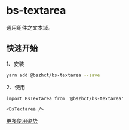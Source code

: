 # bs-textarea

通用组件之文本域。


## 快速开始

1、安装

```bash
yarn add @bszhct/bs-textarea --save
```

2、使用

```tsx
import BsTextarea from '@bszhct/bs-textarea'

<BsTextarea />

```

[更多使用姿势](https://github.com/bszhct/bs-textarea/blob/master/example/index.tsx)
